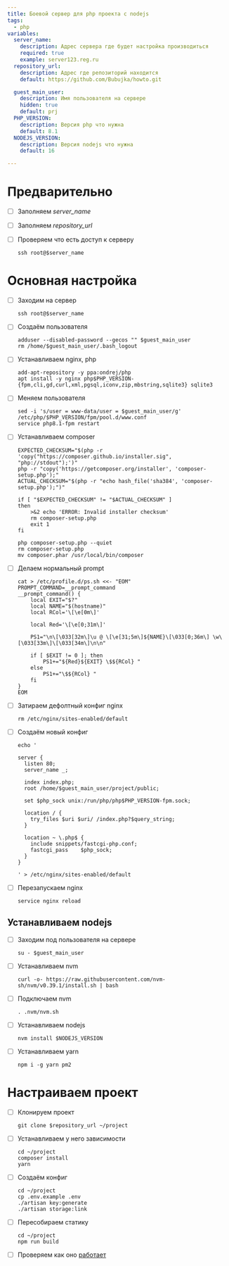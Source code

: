 ```yaml
---
title: Боевой сервер для php проекта с nodejs
tags:
  - php
variables:
  server_name:
    description: Адрес сервера где будет настройка производиться
    required: true
    example: server123.reg.ru
  repository_url:
    description: Адрес где репозиторий находится
    default: https://github.com/Bubujka/howto.git

  guest_main_user:
    description: Имя пользователя на сервере
    hidden: true
    default: prj
  PHP_VERSION:
    description: Версия php что нужна
    default: 8.1
  NODEJS_VERSION:
    description: Версия nodejs что нужна
    default: 16

---
```


# Предварительно
- [ ] Заполняем <var>server_name</var>
- [ ] Заполняем <var>repository_url</var>
- [ ] Проверяем что есть доступ к серверу

  ```
  ssh root@$server_name
  ```

# Основная настройка

- [ ] Заходим на сервер

  ```
  ssh root@$server_name
  ```

- [ ] Создаём пользователя

  ```
  adduser --disabled-password --gecos "" $guest_main_user
  rm /home/$guest_main_user/.bash_logout
  ```

- [ ] Устанавливаем nginx, php

  ```
  add-apt-repository -y ppa:ondrej/php
  apt install -y nginx php$PHP_VERSION-{fpm,cli,gd,curl,xml,pgsql,iconv,zip,mbstring,sqlite3} sqlite3
  ```

- [ ] Меняем пользователя

  ```
  sed -i 's/user = www-data/user = $guest_main_user/g' /etc/php/$PHP_VERSION/fpm/pool.d/www.conf
  service php8.1-fpm restart
  ```

- [ ] Устанавливаем composer

  ```
  EXPECTED_CHECKSUM="$(php -r 'copy("https://composer.github.io/installer.sig", "php://stdout");')"
  php -r "copy('https://getcomposer.org/installer', 'composer-setup.php');"
  ACTUAL_CHECKSUM="$(php -r "echo hash_file('sha384', 'composer-setup.php');")"

  if [ "$EXPECTED_CHECKSUM" != "$ACTUAL_CHECKSUM" ]
  then
      >&2 echo 'ERROR: Invalid installer checksum'
      rm composer-setup.php
      exit 1
  fi

  php composer-setup.php --quiet
  rm composer-setup.php
  mv composer.phar /usr/local/bin/composer
  ```

- [ ] Делаем нормальный prompt

  ```
  cat > /etc/profile.d/ps.sh <<- "EOM"
  PROMPT_COMMAND=__prompt_command
  __prompt_command() {
      local EXIT="$?"
      local NAME="$(hostname)"
      local RCol='\[\e[0m\]'

      local Red='\[\e[0;31m\]'

      PS1="\n\[\033[32m\]\u @ \[\e[31;5m\]${NAME}\[\033[0;36m\] \w\[\033[33m\]\[\033[34m\]\n\n"

      if [ $EXIT != 0 ]; then
          PS1+="${Red}${EXIT} \$${RCol} "
      else
          PS1+="\$${RCol} "
      fi
  }
  EOM
  ```

- [ ] Затираем дефолтный конфиг nginx

  ```
  rm /etc/nginx/sites-enabled/default
  ```

- [ ] Создаём новый конфиг

  ```
  echo '

  server {
    listen 80;
    server_name _;

    index index.php;
    root /home/$guest_main_user/project/public;

    set $php_sock unix:/run/php/php$PHP_VERSION-fpm.sock;

    location / {
      try_files $uri $uri/ /index.php?$query_string;
    }

    location ~ \.php$ {
      include snippets/fastcgi-php.conf;
      fastcgi_pass    $php_sock;
    }
  }

  ' > /etc/nginx/sites-enabled/default
  ```

- [ ] Перезапускаем nginx

  ```
  service nginx reload
  ```


## Устанавливаем nodejs

- [ ] Заходим под пользователя на сервере

  ```
  su - $guest_main_user
  ```

- [ ] Устанавливаем nvm

  ```
  curl -o- https://raw.githubusercontent.com/nvm-sh/nvm/v0.39.1/install.sh | bash
  ```

- [ ] Подключаем nvm

  ```
  . .nvm/nvm.sh
  ```

- [ ] Устанавливаем nodejs

  ```
  nvm install $NODEJS_VERSION
  ```

- [ ] Устанавливаем yarn

  ```
  npm i -g yarn pm2
  ```

# Настраиваем проект

- [ ] Клонируем проект

  ```
  git clone $repository_url ~/project
  ```

- [ ] Устанавливаем у него зависимости

  ```
  cd ~/project
  composer install
  yarn
  ```

- [ ] Создаём конфиг

  ```
  cd ~/project
  cp .env.example .env
  ./artisan key:generate
  ./artisan storage:link
  ```
- [ ] Пересобираем статику

  ```
  cd ~/project
  npm run build
  ```

- [ ] Проверяем как оно [работает](http://$server_name)
